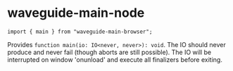 # waveguide-main-node

```
import { main } from "waveguide-main-browser";
```

Provides `function main(io: IO<never, never>): void`. 
The IO should never produce and never fail (though aborts are still possible).
The IO will be interrupted on window 'onunload' and execute all finalizers before exiting.
